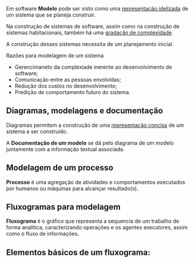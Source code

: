 Em software **Modelo** pode ser visto como uma <u>representação idelizada</u> de um sistema que se planeja construir.

Na construção de sistemas de software, assim como na construção de
sistemas habitacionais, também há uma <u>gradação de complexidade</u>.

A construção desses sistemas necessita de um planejamento inicial.

Razões para modelagem de um sistema

- Gerencimaneto da complexiade inerente ao desenvolvimento de software;
- Comunicação entre as pessoas envolvidas;
- Redução dos custos no desenvolvimento;
- Predição de comportamento futuro do sistema.

## Diagramas, modelagens e documentação

Diagramas permitem a construção de uma <u>representação concisa</u> de um sistema a ser
construído.

A **Documentação de um modelo** se dá pelo diagrama de um modelo juntamente com a informação textual associada.

## Modelagem de um processo

**Processo** é uma agregação de atividades e comportamentos executados por humanos ou máquinas para alcançar resultado(s).

## Fluxogramas para modelagem

**Fluxograma** é o gráfico que representa a sequencia de um trabalho de forma analítica, caracterizando operações e os agentes executores, assim como o fluxo de informações.

## Elementos básicos de um fluxograma:
